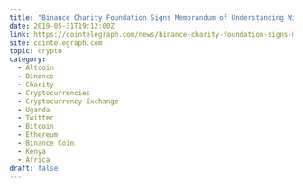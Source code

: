 ```yaml
---
title: "Binance Charity Foundation Signs Memorandum of Understanding With Ugandan NGO"
date: 2019-05-31T19:12:00Z
link: https://cointelegraph.com/news/binance-charity-foundation-signs-memorandum-of-understanding-with-ugandan-ngo?utm_medium=RSS&utm_source=hune
site: cointelegraph.com
topic: crypto
category:
  - Altcoin
  - Binance
  - Charity
  - Cryptocurrencies
  - Cryptocurrency Exchange
  - Uganda
  - Twitter
  - Bitcoin
  - Ethereum
  - Binance Coin
  - Kenya
  - Africa
draft: false
---
```

